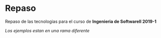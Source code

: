 # Repaso


Repaso de las tecnologias para el curso de **Ingenieria de SoftwareII 2019-1**


*Los ejemplos estan en una rama diferente*
